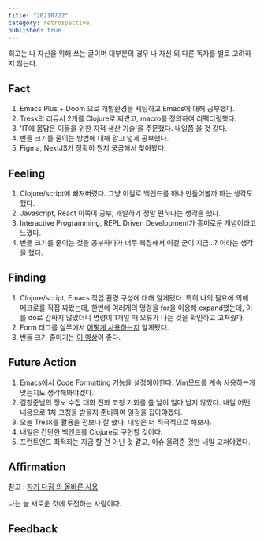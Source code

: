 ```yaml
---
title: "20210722"
category: retrospective
published: true
---
```

회고는 나 자신을 위해 쓰는 글이며 대부분의 경우 나 자신 외 다른 독자를 별로 고려하지 않는다.

## Fact

1. Emacs Plus + Doom 으로 개발환경을 세팅하고 Emacs에 대해 공부했다.
2. Tresk의 리듀서 2개를 Clojure로 짜봤고, macro를 정의하여 리팩터링했다.
3. 'IT에 몸담은 이들을 위한 지적 생산 기술'을 주문했다. 내일쯤 올 것 같다.
4. 번들 크기를 줄이는 방법에 대해 얕고 넓게 공부했다.
5. Figma, NextJS가 정확히 뭔지 궁금해서 찾아봤다.

## Feeling

1. Clojure/script에 빠져버렸다. 그냥 이걸로 백앤드를 하나 만들어볼까 하는 생각도 했다.
2. Javascript, React 이쪽이 공부, 개발하기 정말 편하다는 생각을 했다.
3. Interactive Programming, REPL Driven Development가 흥미로운 개념이라고 느꼈다.
4. 번들 크기를 줄이는 것을 공부하다가 너무 복잡해서 이걸 굳이 지금...? 이라는 생각을 했다.

## Finding

1. Clojure/script, Emacs 작업 환경 구성에 대해 알게됐다. 특히 나의 필요에 의해 메크로를 직접 짜봤는데, 한번에 여러개의 명령을 for을 이용해 expand했는데, 이를 do로 감싸지 않았더니 명령이 1개일 때 오류가 나는 것을 확인하고 고쳐줬다.
2. Form 태그를 실무에서 [어떻게 사용하는지](https://github.com/CodeSoom/project-react-4-yujong-lee/issues/75) 알게됐다.
3. 번들 크기 줄이기는 [이 영상](https://www.youtube.com/watch?v=EP7g5R-7zwM&feature=youtu.be)이 좋다.

## Future Action

1. Emacs에서 Code Formatting 기능을 설정해야한다. Vim모드를 계속 사용하는게 맞는지도 생각해봐야겠다.
2. 김창준님의 정보 수집 대화 전화 코칭 기회를 쓸 날이 얼마 남지 않았다. 내일 어떤 내용으로 1차 코칭을 받을지 준비하여 일정을 잡아야겠다.
3. 오늘 Tresk를 활용을 전보다 잘 했다. 내일은 더 적극적으로 해보자.
4. 내일은 간단한 백엔드를 Clojure로 구현할 것이다.
5. 프런트엔드 최적화는 지금 할 건 아닌 것 같고, 이슈 올려준 것만 내일 고쳐야겠다.

## Affirmation

참고 : [자기 다짐 의 올바른 사용](https://escapefromcoding.tistory.com/301)

나는 늘 새로운 것에 도전하는 사람이다.

## Feedback
